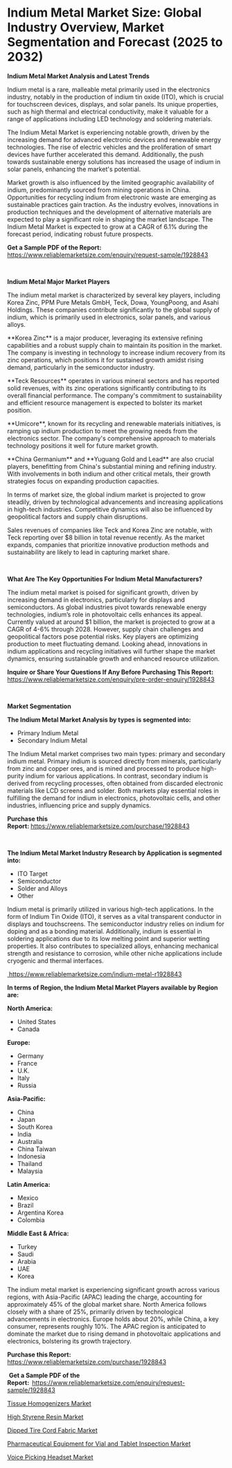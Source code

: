 <p><h1>Indium Metal Market Size: Global Industry Overview, Market Segmentation and Forecast (2025 to 2032)</h1></p><p><strong>Indium Metal Market Analysis and Latest Trends</strong></p>
<p><p>Indium metal is a rare, malleable metal primarily used in the electronics industry, notably in the production of indium tin oxide (ITO), which is crucial for touchscreen devices, displays, and solar panels. Its unique properties, such as high thermal and electrical conductivity, make it valuable for a range of applications including LED technology and soldering materials.</p><p>The Indium Metal Market is experiencing notable growth, driven by the increasing demand for advanced electronic devices and renewable energy technologies. The rise of electric vehicles and the proliferation of smart devices have further accelerated this demand. Additionally, the push towards sustainable energy solutions has increased the usage of indium in solar panels, enhancing the market's potential.</p><p>Market growth is also influenced by the limited geographic availability of indium, predominantly sourced from mining operations in China. Opportunities for recycling indium from electronic waste are emerging as sustainable practices gain traction. As the industry evolves, innovations in production techniques and the development of alternative materials are expected to play a significant role in shaping the market landscape. The Indium Metal Market is expected to grow at a CAGR of 6.1% during the forecast period, indicating robust future prospects.</p></p>
<p><strong>Get a Sample PDF of the Report:&nbsp;</strong> <a href="https://www.reliablemarketsize.com/enquiry/request-sample/1928843?utm_campaign=1840&utm_medium=2&utm_source=Github&utm_content=ia&utm_term=29032025&utm_id=indium-metal">https://www.reliablemarketsize.com/enquiry/request-sample/1928843</a></p>
<p>&nbsp;</p>
<p><strong>Indium Metal Major Market Players</strong></p>
<p><p>The indium metal market is characterized by several key players, including Korea Zinc, PPM Pure Metals GmbH, Teck, Dowa, YoungPoong, and Asahi Holdings. These companies contribute significantly to the global supply of indium, which is primarily used in electronics, solar panels, and various alloys.</p><p>**Korea Zinc** is a major producer, leveraging its extensive refining capabilities and a robust supply chain to maintain its position in the market. The company is investing in technology to increase indium recovery from its zinc operations, which positions it for sustained growth amidst rising demand, particularly in the semiconductor industry.</p><p>**Teck Resources** operates in various mineral sectors and has reported solid revenues, with its zinc operations significantly contributing to its overall financial performance. The company's commitment to sustainability and efficient resource management is expected to bolster its market position.</p><p>**Umicore**, known for its recycling and renewable materials initiatives, is ramping up indium production to meet the growing needs from the electronics sector. The company's comprehensive approach to materials technology positions it well for future market growth.</p><p>**China Germanium** and **Yuguang Gold and Lead** are also crucial players, benefitting from China's substantial mining and refining industry. With involvements in both indium and other critical metals, their growth strategies focus on expanding production capacities.</p><p>In terms of market size, the global indium market is projected to grow steadily, driven by technological advancements and increasing applications in high-tech industries. Competitive dynamics will also be influenced by geopolitical factors and supply chain disruptions.</p><p>Sales revenues of companies like Teck and Korea Zinc are notable, with Teck reporting over $8 billion in total revenue recently. As the market expands, companies that prioritize innovative production methods and sustainability are likely to lead in capturing market share.</p></p>
<p>&nbsp;</p>
<p><strong>What Are The Key Opportunities For Indium Metal Manufacturers?</strong></p>
<p><p>The indium metal market is poised for significant growth, driven by increasing demand in electronics, particularly for displays and semiconductors. As global industries pivot towards renewable energy technologies, indium’s role in photovoltaic cells enhances its appeal. Currently valued at around $1 billion, the market is projected to grow at a CAGR of 4-6% through 2028. However, supply chain challenges and geopolitical factors pose potential risks. Key players are optimizing production to meet fluctuating demand. Looking ahead, innovations in indium applications and recycling initiatives will further shape the market dynamics, ensuring sustainable growth and enhanced resource utilization.</p></p>
<p><strong>Inquire or Share Your Questions If Any Before Purchasing This Report:</strong> <a href="https://www.reliablemarketsize.com/enquiry/pre-order-enquiry/1928843?utm_campaign=1840&utm_medium=2&utm_source=Github&utm_content=ia&utm_term=29032025&utm_id=indium-metal">https://www.reliablemarketsize.com/enquiry/pre-order-enquiry/1928843</a></p>
<p>&nbsp;</p>
<p><strong>Market Segmentation</strong></p>
<p><strong>The Indium Metal Market Analysis by types is segmented into:</strong></p>
<p><ul><li>Primary Indium Metal</li><li>Secondary Indium Metal</li></ul></p>
<p><p>The Indium Metal market comprises two main types: primary and secondary indium metal. Primary indium is sourced directly from minerals, particularly from zinc and copper ores, and is mined and processed to produce high-purity indium for various applications. In contrast, secondary indium is derived from recycling processes, often obtained from discarded electronic materials like LCD screens and solder. Both markets play essential roles in fulfilling the demand for indium in electronics, photovoltaic cells, and other industries, influencing price and supply dynamics.</p></p>
<p><strong>Purchase this Report:&nbsp;</strong><a href="https://www.reliablemarketsize.com/purchase/1928843?utm_campaign=1840&utm_medium=2&utm_source=Github&utm_content=ia&utm_term=29032025&utm_id=indium-metal">https://www.reliablemarketsize.com/purchase/1928843</a></p>
<p>&nbsp;</p>
<p><strong>The Indium Metal Market Industry Research by Application is segmented into:</strong></p>
<p><ul><li>ITO Target</li><li>Semiconductor</li><li>Solder and Alloys</li><li>Other</li></ul></p>
<p><p>Indium metal is primarily utilized in various high-tech applications. In the form of Indium Tin Oxide (ITO), it serves as a vital transparent conductor in displays and touchscreens. The semiconductor industry relies on indium for doping and as a bonding material. Additionally, indium is essential in soldering applications due to its low melting point and superior wetting properties. It also contributes to specialized alloys, enhancing mechanical strength and resistance to corrosion, while other niche applications include cryogenic and thermal interfaces.</p></p>
<p><a href="https://www.reliablemarketsize.com/indium-metal-r1928843?utm_campaign=1840&utm_medium=2&utm_source=Github&utm_content=ia&utm_term=29032025&utm_id=indium-metal">&nbsp;https://www.reliablemarketsize.com/indium-metal-r1928843</a></p>
<p><strong>In terms of Region, the Indium Metal Market Players available by Region are:</strong></p>
<p>
    <p> <strong> North America: </strong>
        <ul>
            <li>United States</li>
            <li>Canada</li>
        </ul>
        </p> 
    <p> <strong> Europe: </strong>
        <ul>
            <li>Germany</li>
            <li>France</li>
            <li>U.K.</li>
            <li>Italy</li>
            <li>Russia</li>
        </ul>
        </p> 
    <p> <strong> Asia-Pacific: </strong>
        <ul>
            <li>China</li>
            <li>Japan</li>
            <li>South Korea</li>
            <li>India</li>
            <li>Australia</li>
            <li>China Taiwan</li>
            <li>Indonesia</li>
            <li>Thailand</li>
            <li>Malaysia</li>
        </ul>
        </p> 
    <p> <strong> Latin America: </strong>
        <ul>
            <li>Mexico</li>
            <li>Brazil</li>
            <li>Argentina Korea</li>
            <li>Colombia</li>
        </ul>
        </p> 
    <p> <strong> Middle East & Africa: </strong>
        <ul>
            <li>Turkey</li>
            <li>Saudi</li>
            <li>Arabia</li>
            <li>UAE</li>
            <li>Korea</li>
        </ul>
    </p>
    </p>
<p><p>The indium metal market is experiencing significant growth across various regions, with Asia-Pacific (APAC) leading the charge, accounting for approximately 45% of the global market share. North America follows closely with a share of 25%, primarily driven by technological advancements in electronics. Europe holds about 20%, while China, a key consumer, represents roughly 10%. The APAC region is anticipated to dominate the market due to rising demand in photovoltaic applications and electronics, bolstering its growth trajectory.</p></p>
<p><strong>Purchase this Report: </strong><a href="https://www.reliablemarketsize.com/purchase/1928843?utm_campaign=1840&utm_medium=2&utm_source=Github&utm_content=ia&utm_term=29032025&utm_id=indium-metal">https://www.reliablemarketsize.com/purchase/1928843</a></p>
<p>&nbsp;<strong>Get a Sample PDF of the Report:&nbsp;&nbsp;</strong><a href="https://www.reliablemarketsize.com/enquiry/request-sample/1928843?utm_campaign=1840&utm_medium=2&utm_source=Github&utm_content=ia&utm_term=29032025&utm_id=indium-metal">https://www.reliablemarketsize.com/enquiry/request-sample/1928843</a></p>
<p><strong></strong></p>
<p><p><a href="https://github.com/shiahbuyerin/Market-Research-Report-List-1/blob/main/tissue-homogenizers-market.md?utm_campaign=1840&utm_medium=2&utm_source=Github&utm_content=ia&utm_term=29032025&utm_id=indium-metal">Tissue Homogenizers Market</a></p><p><a href="https://github.com/yaldotiedegq/Market-Research-Report-List-1/blob/main/high-styrene-resin-market.md?utm_campaign=1840&utm_medium=2&utm_source=Github&utm_content=ia&utm_term=29032025&utm_id=indium-metal">High Styrene Resin Market</a></p><p><a href="https://github.com/zalubakoraka/Market-Research-Report-List-1/blob/main/dipped-tire-cord-fabric-market.md?utm_campaign=1840&utm_medium=2&utm_source=Github&utm_content=ia&utm_term=29032025&utm_id=indium-metal">Dipped Tire Cord Fabric Market</a></p><p><a href="https://github.com/airitaursela/Market-Research-Report-List-1/blob/main/pharmaceutical-equipment-for-vial-and-tablet-inspection-market.md?utm_campaign=1840&utm_medium=2&utm_source=Github&utm_content=ia&utm_term=29032025&utm_id=indium-metal">Pharmaceutical Equipment for Vial and Tablet Inspection Market</a></p><p><a href="https://github.com/sacmatidora/Market-Research-Report-List-1/blob/main/voice-picking-headset-market.md?utm_campaign=1840&utm_medium=2&utm_source=Github&utm_content=ia&utm_term=29032025&utm_id=indium-metal">Voice Picking Headset Market</a></p></p>